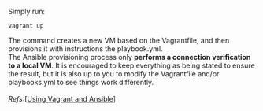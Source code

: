 Simply run:
```console
vagrant up
```
The command creates a new VM based on the Vagrantfile, and then provisions it with instructions the playbook.yml. <br>
The Ansible provisioning process only **performs a connection verification to a local VM**. It is encouraged to keep everything as being stated to ensure the result, but it is also up to you to modify the Vagrantfile and/or playbooks.yml to see things work differently. <br> <br>
*Refs*:[[Using Vagrant and Ansible](https://docs.ansible.com/ansible/2.3/guide_vagrant.html)]
